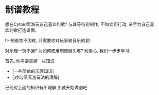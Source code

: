 # 制谱教程

想在Cytoid里游玩自己喜欢的歌? 与其等待别制作, 不如立即行动, 亲手为自己喜欢的歌打造谱面. 

!> 制谱并不困难, 只需要你对玩家和音乐的爱!

对乐理一窍不通? 为如何使用制谱器头疼? 别担心, 我们一步步学习.

首先, 你需要掌握一些知识.

- [一些简单的乐理知识]
- [对Cy系音游玩法的理解]

已经对上面的知识有所理解 那就开始做谱吧